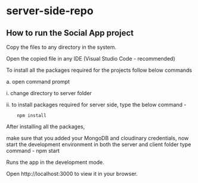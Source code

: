 # server-side-repo

## How to run the Social App project

Copy the files to any directory in the system.

Open the copied file in any IDE (Visual Studio Code - recommended)



To install all the packages required for the projects follow below commands

a. open command prompt

i.	change directory to server folder

ii.	to install packages required for server side, type the below command - 

		npm install

After installing all the packages, 

make sure that you added your MongoDB and cloudinary credentials, now start the development environment in both the server and client folder type command - npm start

Runs the app in the development mode.

Open http://localhost:3000 to view it in your browser.
